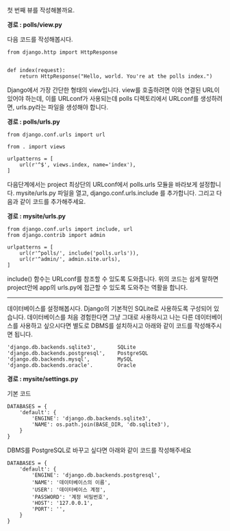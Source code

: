 첫 번째 뷰를 작성해볼까요.

**경로 : polls/view.py**

다음 코드를 작성해봅시다.

~~~~
from django.http import HttpResponse


def index(request):
    return HttpResponse("Hello, world. You're at the polls index.")
~~~~

Django에서 가장 간단한 형태의 view입니다. view를 호출하려면 이와 연결된 URL이 있어야 하는데, 이를 URLconf가 사용되는데 polls 디렉토리에서 URLconf를 생성하려면, urls.py라는 파일을 생성해야 합니다. 

**경로 : polls/urls.py**

~~~~
from django.conf.urls import url

from . import views

urlpatterns = [
    url(r'^$', views.index, name='index'),
]
~~~~

다음단계에서는 project 최상단의 URLconf에서 polls.urls 모듈을 바라보게 설정합니다.
mysite/urls.py 파일을 열고, django.conf.urls.include 를 추가합니다. 그리고 다음과 같이 코드를 추가해주세요. 

**경로 : mysite/urls.py**

~~~~
from django.conf.urls import include, url
from django.contrib import admin

urlpatterns = [
    url(r'^polls/', include('polls.urls')),
    url(r'^admin/', admin.site.urls),
]
~~~~

include() 함수는 URLconf를 참조할 수 있도록 도와줍니다. 위의 코드는 쉽게 말하면 project안에 app의 urls.py에 접근할 수 있도록 도와주는 역활을 합니다.

***
데이터베이스를 설정해봅시다. 
Django의 기본적인 SQLite로 사용하도록 구성되어 있습니다. 데이터베이스를 처음 경험한다면 그냥 그대로 사용하시고 나는 다른 데이터베이스를 사용하고 싶으시다면 별도로 DBMS를 설치하시고 아래와 같이 코드를 작성해주시면 됩니다.

~~~~
'django.db.backends.sqlite3',       SQLite
'django.db.backends.postgresql',    PostgreSQL
'django.db.backends.mysql',         MySQL
'django.db.backends.oracle'.        Oracle
~~~~

**경로 :  mysite/settings.py**

기본 코드
~~~~
DATABASES = {
    'default': {
        'ENGINE': 'django.db.backends.sqlite3',
        'NAME': os.path.join(BASE_DIR, 'db.sqlite3'),
    }
}

~~~~

DBMS를 PostgreSQL로 바꾸고 싶다면 아래와 같이 코드를 작성해주세요

~~~~
DATABASES = {
    'default': {
        'ENGINE': 'django.db.backends.postgresql',
        'NAME': '데이터베이스의 이름',
        'USER': '데이터베이스 계정',
        'PASSWORD': '계정 비밀번호',
        'HOST': '127.0.0.1',
        'PORT': '',
    }
}
~~~~